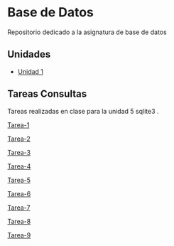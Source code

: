 # Base de Datos 
Repositorio dedicado a la asignatura de base de datos

## Unidades 
- [Unidad 1](Unidad-1)

## Tareas Consultas

Tareas realizadas en clase para la unidad 5 sqlite3 .

[Tarea-1](/tarea-consultas/README.md)

[Tarea-2](/tarea-sql-2/README.md)

[Tarea-3](/tarea-sql-3/README.md)

[Tarea-4](/tarea-sql-4/README.md)

[Tarea-5](/tarea-5-examen/README.md)

[Tarea-6](/tarea-6/)

[Tarea-7](/tarea-7/)

[Tarea-8](/tarea-8/)

[Tarea-9](/tarea-9/)
